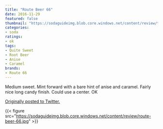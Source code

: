 ```yaml
---
title: "Route Beer 66"
date: 2016-11-29
featured: false
thumbnail: "https://sodaguideimg.blob.core.windows.net/content/review/thumbs/route-beer-66.jpg"
categories:
- soda
ratings:
- ok
tags:
- Quite Sweet
- Root Beer
- Anise
- Caramel
brands:
- Route 66
---
```


Medium sweet. Mint forward with a bare hint of anise and caramel. Fairly nice long candy finish. Could use a center. OK

[Originally posted to Twitter.](https://twitter.com/Cavorter/status/803673035815456768)

{{< figure src="https://sodaguideimg.blob.core.windows.net/content/review/route-beer-66.jpg" >}}
